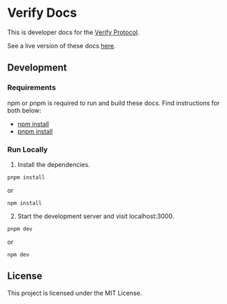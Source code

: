 # Verify Docs 

This is developer docs for the [Verify Protocol](https://www.verifymedia.com/).

See a live version of these docs [here](https://docs.verifymedia.com/).

## Development

### Requirements

npm or pnpm is required to run and build these docs. Find instructions for both below:

* [npm install](https://docs.npmjs.com/cli/v8/commands/npm-install)
* [pnpm install](https://pnpm.io/installation)

### Run Locally

1. Install the dependencies.

`pnpm install`

or

`npm install`

2. Start the development server and visit localhost:3000.

`pnpm dev`

or 

`npm dev`

## License

This project is licensed under the MIT License.
